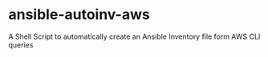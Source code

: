 # ansible-autoinv-aws
A Shell Script to automatically create an Ansible Inventory file form AWS CLI queries
